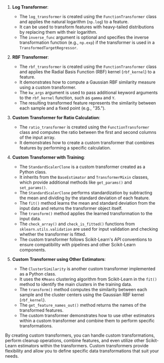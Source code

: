 1. **Log Transformer**:
    
    - The `log_transformer` is created using the `FunctionTransformer` class and applies the natural logarithm (`np.log`) to a feature.
    - It can be used to transform features with heavy-tailed distributions by replacing them with their logarithm.
    - The `inverse_func` argument is optional and specifies the inverse transformation function (e.g., `np.exp`) if the transformer is used in a `TransformedTargetRegressor`.
2. **RBF Transformer**:
    
    - The `rbf_transformer` is created using the `FunctionTransformer` class and applies the Radial Basis Function (RBF) kernel (`rbf_kernel`) to a feature.
    - It demonstrates how to compute a Gaussian RBF similarity measure using a custom transformer.
    - The `kw_args` argument is used to pass additional keyword arguments to the `rbf_kernel` function, such as `gamma` and `Y`.
    - The resulting transformed feature represents the similarity between each sample and a fixed point (e.g., "35.").
3. **Custom Transformer for Ratio Calculation**:
    
    - The `ratio_transformer` is created using the `FunctionTransformer` class and computes the ratio between the first and second columns of the input array.
    - It demonstrates how to create a custom transformer that combines features by performing a specific calculation.
4. **Custom Transformer with Training**:
    
    - The `StandardScalerClone` is a custom transformer created as a Python class.
    - It inherits from the `BaseEstimator` and `TransformerMixin` classes, which provide additional methods like `get_params()` and `set_params()`.
    - The `StandardScalerClone` performs standardization by subtracting the mean and dividing by the standard deviation of each feature.
    - The `fit()` method learns the mean and standard deviation from the input data and returns the transformer object itself.
    - The `transform()` method applies the learned transformation to the input data.
    - The `check_array()` and `check_is_fitted()` functions from `sklearn.utils.validation` are used for input validation and checking whether the transformer is fitted.
    - The custom transformer follows Scikit-Learn's API conventions to ensure compatibility with pipelines and other Scikit-Learn components.
5. **Custom Transformer using Other Estimators**:
    
    - The `ClusterSimilarity` is another custom transformer implemented as a Python class.
    - It uses the `KMeans` clustering algorithm from Scikit-Learn in the `fit()` method to identify the main clusters in the training data.
    - The `transform()` method computes the similarity between each sample and the cluster centers using the Gaussian RBF kernel (`rbf_kernel`).
    - The `get_feature_names_out()` method returns the names of the transformed features.
    - The custom transformer demonstrates how to use other estimators within a custom transformer and combine them to perform specific transformations.

By creating custom transformers, you can handle custom transformations, perform cleanup operations, combine features, and even utilize other Scikit-Learn estimators within the transformers. Custom transformers provide flexibility and allow you to define specific data transformations that suit your needs.
